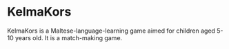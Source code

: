 # KelmaKors
KelmaKors is a Maltese-language-learning game aimed for children aged 5-10 years old. It is a match-making game.

